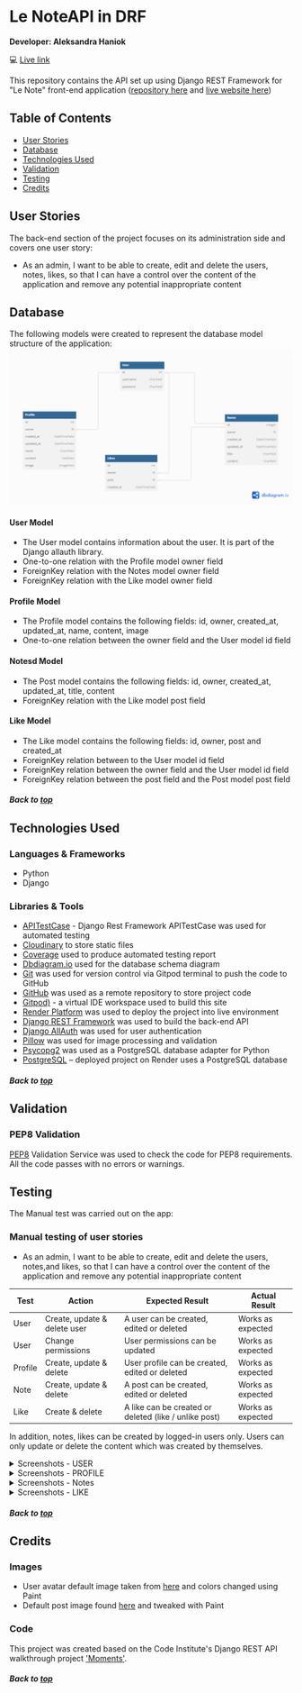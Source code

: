 # Le NoteAPI in DRF

**Developer: Aleksandra Haniok**

💻 [Live link](https://snapfood-drf-api.onrender.com/)

This repository contains the API set up using Django REST Framework for "Le Note" front-end application ([repository here](https://github.com/Gavriil1/CI-PP5-API) and [live website here](https://ci-pp5-snapfood.onrender.com))

## Table of Contents
  - [User Stories](#user-stories)
  - [Database](#database)
  - [Technologies Used](#technologies-used)
  - [Validation](#validation)
  - [Testing](#testing)
  - [Credits](#credits)

## User Stories

The back-end section of the project focuses on its administration side and covers one user story:
- As an admin, I want to be able to create, edit and delete the users, notes, likes, so that I can have a control over the content of the application and remove any potential inappropriate content


## Database

The following models were created to represent the database model structure of the application:
<img src="docs/readme/db.png">

#### User Model

- The User model contains information about the user. It is part of the Django allauth library.
- One-to-one relation with the Profile model owner field
- ForeignKey relation with the Notes model owner field
- ForeignKey relation with the Like model owner field

#### Profile Model

- The Profile model contains the following fields: id, owner, created_at, updated_at, name, content, image
- One-to-one relation between the owner field and the User model id field

#### Notesd Model

- The Post model contains the following fields: id, owner, created_at, updated_at, title, content
- ForeignKey relation with the Like model post field

#### Like Model

- The Like model contains the following fields: id, owner, post and created_at
- ForeignKey relation between to the User model id field
- ForeignKey relation between the owner field and the User model id field
- ForeignKey relation between the post field and the Post model post field

##### Back to [top](#table-of-contents)


## Technologies Used

### Languages & Frameworks

- Python
- Django

### Libraries & Tools

- [APITestCase](https://www.django-rest-framework.org/api-guide/testing/) - Django Rest Framework APITestCase was used for automated testing
- [Cloudinary](https://cloudinary.com/) to store static files
- [Coverage](https://coverage.readthedocs.io/en/6.4.4/) used to produce automated testing report
- [Dbdiagram.io](https://dbdiagram.io/home) used for the database schema diagram
- [Git](https://git-scm.com/) was used for version control via Gitpod terminal to push the code to GitHub
- [GitHub](https://github.com/) was used as a remote repository to store project code
- [Gitpod)](https://gitpod.io/workspaces) - a virtual IDE workspace used to build this site
- [Render Platform](https://heroku.com) was used to deploy the project into live environment
- [Django REST Framework](https://www.django-rest-framework.org/) was used to build the back-end API
- [Django AllAuth](https://django-allauth.readthedocs.io/en/latest/index.html) was used for user authentication
- [Pillow](https://pillow.readthedocs.io/en/stable/) was used for image processing and validation
- [Psycopg2](https://www.psycopg.org/docs/) was used as a PostgreSQL database adapter for Python
- [PostgreSQL](https://www.postgresql.org/) – deployed project on Render uses a PostgreSQL database

##### Back to [top](#table-of-contents)


## Validation

### PEP8 Validation
[PEP8](https://pep8ci.herokuapp.com/) Validation Service was used to check the code for PEP8 requirements. All the code passes with no errors or warnings.


## Testing

The Manual test was carried out on the app:


### Manual testing of user stories

- As an admin, I want to be able to create, edit and delete the users, notes,and likes, so that I can have a control over the content of the application and remove any potential inappropriate content

**Test** | **Action** | **Expected Result** | **Actual Result**
-------- | ------------------- | ------------------- | -----------------
User | Create, update & delete user | A user can be created, edited or deleted | Works as expected
User | Change permissions | User permissions can be updated | Works as expected
Profile | Create, update & delete | User profile can be created, edited or deleted | Works as expected
Note | Create, update & delete | A post can be created, edited or deleted | Works as expected
Like | Create & delete | A like can be created or deleted (like / unlike post) | Works as expected

In addition, notes,  likes  can be created by logged-in users only. Users can only update or delete the content which was created by themselves.

<details><summary>Screenshots - USER</summary>
    <details><summary>Create user</summary>
    <img src="docs/user_story_testing/create_user_1_api_test.png">
    <img src="docs/user_story_testing/create_user_2_api_test.png">
    <img src="docs/user_story_testing/create_user_3_api_test.png">
    </details>
    <details><summary>Change user permissions</summary>
    <img src="docs/user_story_testing/update_user_api_test.png">
    </details>
</details>

<details><summary>Screenshots - PROFILE</summary>
    <details><summary>Update profile</summary>
    <img src="docs/user_story_testing/3-update-user-profile-1.png">
    <img src="docs/user_story_testing/3-update-user-profile-2.png">
    </details>
        <details><summary>Delete profile</summary>
    <img src="docs/user_story_testing/4-delete_user_profile_1.png">
    <img src="docs/user_story_testing/4-delete_user_profile_2.png">
    </details>
</details>

<details><summary>Screenshots - Notes</summary>
    <details><summary>Create note</summary>
    <img src="docs/user_story_testing/5_create_note_api_test_1.png">
    <img src="docs/user_story_testing/5_create_note_api_test_2.png">
    </details>
    <details><summary>Update note</summary>
    <img src="docs/user_story_testing/6_update_note_api_test_1.png">
    <img src="docs/user_story_testing/6_update_note_api_test_2.png">
    </details>
    <details><summary>Delete note</summary>
    <img src="docs/user_story_testing/7_delete_note_api_test_1.png">
    <img src="docs/user_story_testing/7_delete_note_api_test_2.png">
    </details>
</details>

<details><summary>Screenshots - LIKE</summary>
    <details><summary>Create like - like post</summary>
    <img src="docs/user_story_testing/8_create_like_api_test_1.png">
    <img src="docs/user_story_testing/8_create_like_api_test_2.png">
    </details>
    <details><summary>Delete like - unlike post</summary>
    <img src="docs/user_story_testing/9_delete_like_api_test_1.png">
    <img src="docs/user_story_testing/9_delete_like_api_test_2.png">
    </details>
</details>





##### Back to [top](#table-of-contents)


## Credits

### Images

- User avatar default image taken from [here](https://community.atlassian.com/t5/Jira-questions/JIRA-Anonymous-users-can-t-see-user-avatars/qaq-p/1060103) and colors changed using Paint
- Default post image found [here](https://www.fiverr.com/logo-maker/brief/logo_name?brief_id=0d212c49-2416-401d-99a5-780b9b233ff7) and tweaked with Paint

### Code

This project was created based on the Code Institute's Django REST API walkthrough project ['Moments'](https://github.com/Code-Institute-Solutions/drf-api).

##### Back to [top](#table-of-contents)